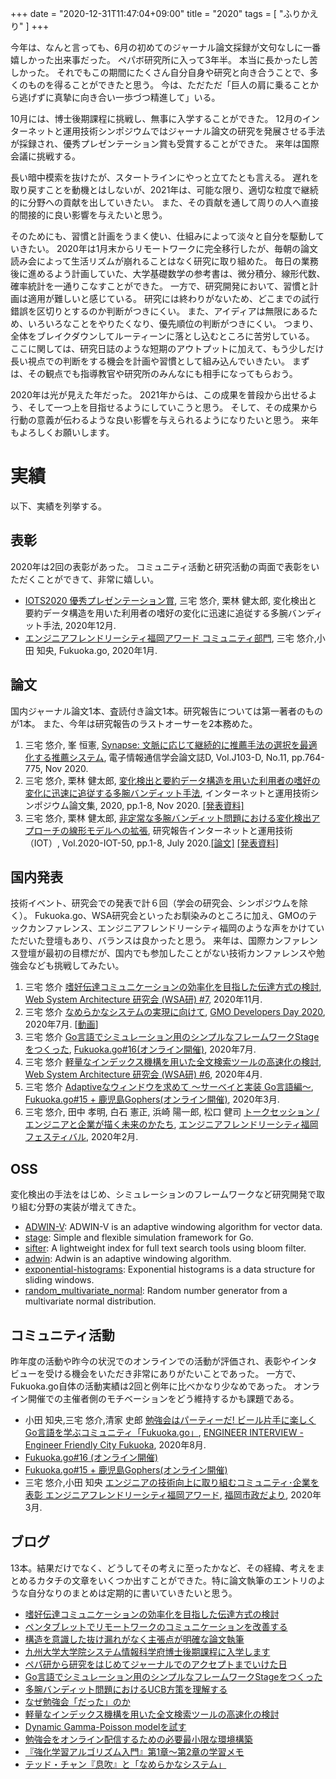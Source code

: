 +++
date = "2020-12-31T11:47:04+09:00"
title = "2020"
tags = [ "ふりかえり" ]
+++

今年は、なんと言っても、6月の初めてのジャーナル論文採録が文句なしに一番嬉しかった出来事だった。
ペパボ研究所に入って3年半。
本当に長かったし苦しかった。
それでもこの期間にたくさん自分自身や研究と向き合うことで、多くのものを得ることができたと思う。
今は、ただただ「巨人の肩に乗ることから逃げずに真摯に向き合い一歩づつ精進して」いる。

10月には、博士後期課程に挑戦し、無事に入学することができた。
12月のインターネットと運用技術シンポジウムではジャーナル論文の研究を発展させる手法が採録され、優秀プレゼンテーション賞も受賞することができた。
来年は国際会議に挑戦する。

長い暗中模索を抜けたが、スタートラインにやっと立てたとも言える。
遅れを取り戻すことを動機とはしないが、2021年は、可能な限り、適切な粒度で継続的に分野への貢献を出していきたい。
また、その貢献を通して周りの人へ直接的間接的に良い影響を与えたいと思う。

そのためにも、習慣と計画をうまく使い、仕組みによって淡々と自分を駆動していきたい。
2020年は1月末からリモートワークに完全移行したが、毎朝の論文読み会によって生活リズムが崩れることはなく研究に取り組めた。
毎日の業務後に進めるよう計画していた、大学基礎数学の参考書は、微分積分、線形代数、確率統計を一通りこなすことができた。
一方で、研究開発において、習慣と計画は適用が難しいと感じている。
研究には終わりがないため、どこまでの試行錯誤を区切りとするのか判断がつきにくい。
また、アイディアは無限にあるため、いろいろなことをやりたくなり、優先順位の判断がつきにくい。
つまり、全体をブレイクダウンしてルーティーンに落とし込むところに苦労している。
ここに関しては、研究日誌のような短期のアウトプットに加えて、もう少しだけ長い視点での判断をする機会を計画や習慣として組み込んでいきたい。
まずは、その観点でも指導教官や研究所のみんなにも相手になってもらおう。

2020年は光が見えた年だった。
2021年からは、この成果を普段から出せるよう、そして一つ上を目指せるようにしていこうと思う。
そして、その成果から行動の意義が伝わるような良い影響を与えられるようになりたいと思う。
来年もよろしくお願いします。

# 実績

以下、実績を列挙する。

## 表彰

2020年は2回の表彰があった。
コミュニティ活動と研究活動の両面で表彰をいただくことができて、非常に嬉しい。

- [IOTS2020 優秀プレゼンテーション賞](https://www.iot.ipsj.or.jp/awards/symposium/), 三宅 悠介, 栗林 健太郎, 変化検出と要約データ構造を用いた利用者の嗜好の変化に迅速に追従する多腕バンディット手法, 2020年12月.
- [エンジニアフレンドリーシティ福岡アワード コミュニティ部門](https://efc.fukuoka.jp/information/3116), 三宅 悠介,小田 知央, Fukuoka.go, 2020年1月.

## 論文

国内ジャーナル論文1本、査読付き論文1本。研究報告については第一著者のものが1本。
また、今年は研究報告のラストオーサーを2本務めた。

1. 三宅 悠介, 峯 恒憲, [Synapse: 文脈に応じて継続的に推薦手法の選択を最適化する推薦システム](https://search.ieice.org/bin/summary.php?id=j103-d_11_764), 電子情報通信学会論文誌D, Vol.J103-D, No.11, pp.764-775, Nov 2020.
1. 三宅 悠介, 栗林 健太郎, [変化検出と要約データ構造を用いた利用者の嗜好の変化に迅速に追従する多腕バンディット手法](http://id.nii.ac.jp/1001/00208105/), インターネットと運用技術シンポジウム論文集, 2020, pp.1-8, Nov 2020. [[発表資料]](https://speakerdeck.com/monochromegane/iots2020-adaptive-linear-mab)
1. 三宅 悠介, 栗林 健太郎, [非定常な多腕バンディット問題における変化検出アプローチの線形モデルへの拡張](http://id.nii.ac.jp/1001/00206029/), 研究報告インターネットと運用技術（IOT）, Vol.2020-IOT-50, pp.1-8, July 2020.[[論文]](http://localhost:4567/papers/iot50-miyakey.pdf) [[発表資料]](https://speakerdeck.com/monochromegane/extension-of-change-detection-method-for-non-stationary-linear-multi-armed-bandit)

## 国内発表

技術イベント、研究会での発表で計６回（学会の研究会、シンポジウムを除く）。
Fukuoka.go、WSA研究会といったお馴染みのところに加え、GMOのテックカンファレンス、エンジニアフレンドリーシティ福岡のような声をかけていただいた登壇もあり、バランスは良かったと思う。
来年は、国際カンファレンス登壇が最初の目標だが、国内でも参加したことがない技術カンファレンスや勉強会なども挑戦してみたい。

1. 三宅 悠介 [嗜好伝達コミュニケーションの効率化を目指した伝達方式の検討](https://blog.monochromegane.com/blog/2020/11/17/wsa7-local-preference/), [Web System Architecture 研究会 (WSA研) #7](https://wsa.connpass.com/event/187128/), 2020年11月.
1. 三宅 悠介 [なめらかなシステムの実現に向けて](https://speakerdeck.com/monochromegane/coherently-fittable-system), [GMO Developers Day 2020](https://www.gmo.jp/developersday/), 2020年7月. [[動画](https://youtu.be/KW-YKuM1ndI)]
1. 三宅 悠介 [Go言語でシミュレーション用のシンプルなフレームワークStageをつくった](https://speakerdeck.com/monochromegane/fukuokago-stage), [Fukuoka.go#16(オンライン開催)](https://fukuokago.connpass.com/event/180414/), 2020年7月.
1. 三宅 悠介 [軽量なインデックス機構を用いた全文検索ツールの高速化の検討](https://speakerdeck.com/monochromegane/wsa6-sifter), [Web System Architecture 研究会 (WSA研) #6](https://websystemarchitecture.hatenablog.jp/entry/2019/12/11/165624), 2020年4月.
1. 三宅 悠介 [Adaptiveなウィンドウを求めて 〜サーベイと実装 Go言語編〜](https://speakerdeck.com/monochromegane/fukuokago15-adwin-exphist), [Fukuoka.go#15 + 鹿児島Gophers(オンライン開催)](https://fukuokago.connpass.com/event/164350/), 2020年3月.
1. 三宅 悠介, 田中 孝明, 白石 憲正, 浜崎 陽一郎, 松口 健司 [トークセッション / エンジニアと企業が描く未来のかたち](https://efc.fukuoka.jp/information/2562#day2_7), [エンジニアフレンドリーシティ福岡フェスティバル](https://efc.fukuoka.jp/information/2562), 2020年2月.

## OSS

変化検出の手法をはじめ、シミュレーションのフレームワークなど研究開発で取り組む分野の実装が増えてきた。

* [ADWIN-V](https://github.com/monochromegane/adwin-v): ADWIN-V is an adaptive windowing algorithm for vector data.
* [stage](https://github.com/monochromegane/stage): Simple and flexible simulation framework for Go.
* [sifter](https://github.com/monochromegane/sifter): A lightweight index for full text search tools using bloom filter.
* [adwin](https://github.com/monochromegane/adwin): Adwin is an adaptive windowing algorithm.
* [exponential-histograms](https://github.com/monochromegane/exponential-histograms): Exponential histograms is a data structure for sliding windows.
* [random_multivariate_normal](https://github.com/monochromegane/random_multivariate_normal): Random number generator from a multivariate normal distribution.

## コミュニティ活動

昨年度の活動や昨今の状況でのオンラインでの活動が評価され、表彰やインタビューを受ける機会をいただき非常にありがたいことであった。
一方で、Fukuoka.go自体の活動実績は2回と例年に比べかなり少なめであった。
オンライン開催での主催者側のモチベーションをどう維持するかも課題である。

- 小田 知央,三宅 悠介,清家 史郎 [勉強会はパーティーだ! ビール片手に楽しくGo言語を学ぶコミュニティ「Fukuoka.go」](https://efc.fukuoka.jp/interview/3704), [ENGINEER INTERVIEW - Engineer Friendly City Fukuoka](https://efc.fukuoka.jp/interview), 2020年8月.
- [Fukuoka.go#16 (オンライン開催)](https://fukuokago.connpass.com/event/180414/)
- [Fukuoka.go#15 + 鹿児島Gophers(オンライン開催)](https://fukuokago.connpass.com/event/164350/)
- 三宅 悠介,小田 知央 [エンジニアの技術向上に取り組むコミュニティ･企業を表彰 エンジニアフレンドリーシティ福岡アワード](https://dayori.city.fukuoka.lg.jp/129892/), [福岡市政だより](https://dayori.city.fukuoka.lg.jp/), 2020年3月.

## ブログ

13本。結果だけでなく、どうしてその考えに至ったかなど、その経緯、考えをまとめるカタチの文章をいくつか出すことができた。特に論文執筆のエントリのような自分なりのまとめは定期的に書いていきたいと思う。

* [嗜好伝達コミュニケーションの効率化を目指した伝達方式の検討](https://blog.monochromegane.com/blog/2020/11/17/wsa7-local-preference/)
* [ペンタブレットでリモートワークのコミュニケーションを改善する](https://blog.monochromegane.com/blog/2020/10/14/pen-tablet/)
* [構造を意識した抜け漏れがなく主張点が明確な論文執筆](https://blog.monochromegane.com/blog/2020/09/23/structure-of-research-paper/)
* [九州大学大学院システム情報科学府博士後期課程に入学します](https://blog.monochromegane.com/blog/2020/09/21/isee-kyushu-u/)
* [ペパ研から研究をはじめてジャーナルでのアクセプトまでいけた日](https://blog.monochromegane.com/blog/2020/06/28/my-first-journal/)
* [Go言語でシミュレーション用のシンプルなフレームワークStageをつくった](https://blog.monochromegane.com/blog/2020/05/31/simulation-framework-stage/)
* [多腕バンディット問題におけるUCB方策を理解する](https://blog.monochromegane.com/blog/2020/05/16/bandit-algorithm-ucb1/)
* [なぜ勉強会「だった」のか](https://blog.monochromegane.com/blog/2020/04/29/why-fukuokago/)
* [軽量なインデックス機構を用いた全文検索ツールの高速化の検討](https://blog.monochromegane.com/blog/2020/04/29/wsa6_sifter/)
* [Dynamic Gamma-Poisson modelを試す](https://blog.monochromegane.com/blog/2020/03/11/dynamic-gamma-poisson/)
* [勉強会をオンライン配信するための必要最小限な環境構築](https://blog.monochromegane.com/blog/2020/03/03/minimum-start-for-online-event/)
* [『強化学習アルゴリズム入門』第1章〜第2章の学習メモ](https://blog.monochromegane.com/blog/2020/01/30/memo-getting-start-reinformation-learning-algorithm/)
* [テッド・チャン『息吹』と「なめらかなシステム」](https://blog.monochromegane.com/blog/2020/01/26/exhalation-and-coherently-fittable-system/)

